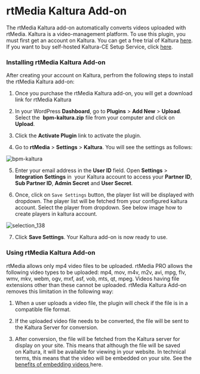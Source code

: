 # rtMedia Kaltura Add-on


The rtMedia Kaltura add-on automatically converts videos uploaded with rtMedia. Kaltura is a video-management platform. To use this plugin, you must first get an account on Kaltura. You can get a free trial of Kaltura [here](http://corp.kaltura.com/free-trial). If you want to buy self-hosted Kaltura-CE Setup Service, click [here](https://rtcamp.com/products/rtmedia-kaltura-ce-setup-service/).


### Installing rtMedia Kaltura Add-on


After creating your account on Kaltura, perfrom the following steps to install the rtMedia Kaltura add-on:

1. Once you purchase the rtMedia Kaltura add-on, you will get a download link for rtMedia Kaltura

2. In your WordPress **Dashboard**, go to **Plugins** > **Add New** > **Upload**. Select the  **bpm-kaltura.zip** file from your computer and click on **Upload**.

3. Click the **Activate Plugin** link to activate the plugin.

4. Go to **rtMedia** > **Settings** > **Kaltura**. You will see the settings as follows:

![bpm-kaltura](https://cloud.githubusercontent.com/assets/1140051/7649778/d0181c8e-fb0d-11e4-87b5-0da30263fe76.png)

5. Enter your email address in the **User ID** field. Open **Settings** > **Integration** **Settings** in  your Kaltura account to access your **Partner ID**, **Sub Partner ID**, **Admin Secret** and **User Secret**.

6. Once, click on `Save Settings` button, the player list will be displayed with dropdown. The player list will be fetched from your configured kaltura account. Select the player from dropdown. See below image how to create players in kaltura account.

![selection_138](https://cloud.githubusercontent.com/assets/1140051/7229004/854793dc-e77c-11e4-88d5-e88e916ffdec.png)

7. Click **Save Settings**. Your Kaltura add-on is now ready to use.


### Using rtMedia Kaltura Add-on


rtMedia allows only mp4 video files to be uploaded. rtMedia PRO allows the following video types to be uploaded: mp4, mov, m4v, m2v, avi, mpg, flv, wmv, mkv, webm, ogv, mxf, asf, vob, mts, qt, mpeg. Videos having file extensions other than these cannot be uploaded. rtMedia Kaltura Add-on removes this limitation in the following way:

1. When a user uploads a video file, the plugin will check if the file is in a compatible file format.

2. If the uploaded video file needs to be converted, the file will be sent to the Kaltura Server for conversion.

3. After conversion, the file will be fetched from the Kaltura server for display on your site. This means that although the file will be saved on Kaltura, it will be available for viewing in your website. In technical terms, this means that the video will be embedded on your site. See the [benefits of embedding videos ](http://www.robertsharpassociates.com/blog/embedding-video-website/)here.
